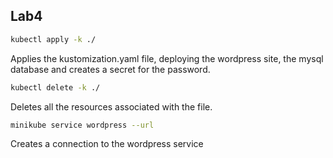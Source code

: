 ## Lab4

```sh
kubectl apply -k ./
```
Applies the kustomization.yaml file, deploying the wordpress site, the mysql database and creates a secret for the password.

```sh
kubectl delete -k ./
```
Deletes all the resources associated with the file.

```sh
minikube service wordpress --url
```
Creates a connection to the wordpress service
